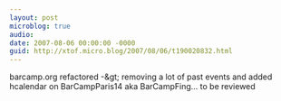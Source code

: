 ```yaml
---
layout: post
microblog: true
audio: 
date: 2007-08-06 00:00:00 -0000
guid: http://xtof.micro.blog/2007/08/06/t190020832.html
---
```

barcamp.org refactored -&amp;gt; removing a lot of past events and added hcalendar on BarCampParis14 aka BarCampFing... to be reviewed
